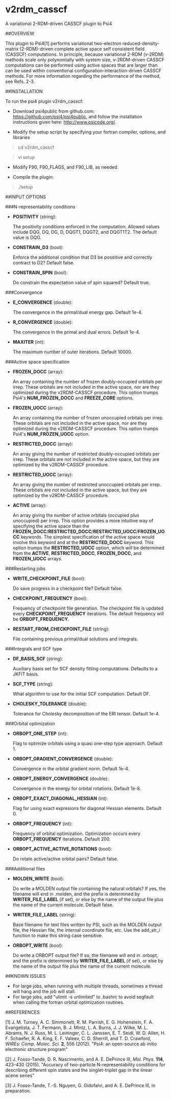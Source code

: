 # v2rdm_casscf
A variational 2-RDM-driven CASSCF plugin to Psi4

##OVERVIEW

This plugin to Psi4[1] performs variational two-electron reduced-density-matrix (2-RDM)-driven complete active space self consistent field (CASSCF) computations.  In principle, because  variational 2-RDM (v-2RDM) methods scale only polynomially with system size, v-2RDM-driven CASSCF computations can be performed using active spaces that are larger than can be used within conventional configuration-interaction-driven CASSCF methods.  For more information regarding the performance of the method, see Refs. 2-3.

##INSTALLATION

To run the psi4 plugin v2rdm_casscf:

* Download psi4public from github.com: https://github.com/psi4/psi4public, and follow the installation instructions given here: http://www.psicode.org/.

*  Modify the setup script by specifying your fortran compiler, options, and libraries

  > cd v2rdm_casscf
  
  > vi setup

*  Modify F90, F90_FLAGS, and F90_LIB, as needed.

*  Compile the plugin:

  > ./setup

##INPUT OPTIONS

###N-representability conditions

* **POSITIVITY** (string):

    The positivity conditions enforced in the computation.  Allowed values
    include DQG, DQ, DG, D, DQGT1, DQGT2, and DQGT1T2.  The default value
    is DQG.

* **CONSTRAIN_D3** (bool):

    Enforce the additional condition that D3 be possitive and correctly
    contract to D2?  Default false.

* **CONSTRAIN_SPIN** (bool):

    Do constrain the expectation value of spin squared? Default true.

###Convergence

* **E_CONVERGENCE** (double):

    The convergence in the primal/dual energy gap.  Default 1e-4.

* **R_CONVERGENCE** (double):

    The convergence in the primal and dual errors. Default 1e-4.

* **MAXITER** (int):

    The maximum number of outer iterations.  Default 10000.

###Active space specification

* **FROZEN_DOCC** (array):

    An array containing the number of frozen doubly-occupied orbitals per
    irrep.  These orbitals are not included in the active space, nor are
    they optimized during the v2RDM-CASSCF procedure.  This option trumps
    Psi4's **NUM_FROZEN_DOCC** and **FREEZE_CORE** options.

* **FROZEN_UOCC** (array):

    An array containing the number of frozen unoccupied orbitals per
    irrep.  These orbitals are not included in the active space, nor are
    they optimized during the v2RDM-CASSCF procedure.  This option trumps
    Psi4's **NUM_FROZEN_UOCC** option.

* **RESTRICTED_DOCC** (array):

    An array giving the number of restricted doubly-occupied orbitals per 
    irrep.  These orbitals are not included in the active space, but they are
    optimized by the v2RDM-CASSCF procedure.

* **RESTRICTED_UOCC** (array):

    An array giving the number of restricted unoccupied orbitals per 
    irrep.  These orbitals are not included in the active space, but they are
    optimized by the v2RDM-CASSCF procedure.

* **ACTIVE** (array):

    An array giving the number of active orbitals (occupied plus
    unoccupied) per irrep.  This option provides a more intuitive way of
    specifying the active space than the
    **FROZEN_DOCC**/**RESTRICTED_DOCC**/**RESTRICTED_UOCC**/**FROZEN_UOCC**
    keywords.  The simplest specification of the active space would
    involve this keyword and at the **RESTRICTED_DOCC** keyword.  This
    option trumps the **RESTRICTED_UOCC** option, which will be determined
    from the **ACTIVE**, **RESTRICTED_DOCC**, **FROZEN_DOCC**, and
    **FROZEN_UOCC** arrays.

###Restarting jobs

* **WRITE_CHECKPOINT_FILE** (bool):

    Do save progress in a checkpoint file?  Default false.

* **CHECKPOINT_FREQUENCY** (bool):

    Frequency of checkpoint file generation.  The checkpoint file is 
    updated every **CHECKPOINT_FREQUENCY** iterations.  The default frequency
    will be **ORBOPT_FREQUENCY**.

* **RESTART_FROM_CHECKPOINT_FILE** (string):

    File containing previous primal/dual solutions and integrals.

###Integrals and SCF type

* **DF_BASIS_SCF** (string):

    Auxiliary basis set for SCF density fitting computations.  Defaults
    to a JKFIT basis.

* **SCF_TYPE** (string):

    What algorithm to use for the initial SCF computation.  Default DF.

* **CHOLESKY_TOLERANCE** (double):

    Tolerance for Cholesky decomposition of the ERI tensor.  Default 1e-4.

###Orbital optimization

* **ORBOPT_ONE_STEP** (int):

    Flag to optimize orbitals using a quasi one-step type approach. Default 1.

* **ORBOPT_GRADIENT_CONVERGENCE** (double):

    Convergence in the orbital gradient norm.  Default 1e-4.

* **ORBOPT_ENERGY_CONVERGENCE** (double):

    Convergence in the energy for orbital rotations. Default 1e-8.

* **ORBOPT_EXACT_DIAGONAL_HESSIAN** (int):

    Flag for using exact expresions for diagonal Hessian elements.  Default 0.

* **ORBOPT_FREQUENCY** (int):

    Frequency of orbital optimization.  Optimization occurs every 
    **ORBOPT_FREQUENCY** iterations.  Default 200.

* **ORBOPT_ACTIVE_ACTIVE_ROTATIONS** (bool):

    Do rotate active/active orbital pairs? Default false.

###Additional files

* **MOLDEN_WRITE** (bool):

    Do write a MOLDEN output file containing the natural orbitals?  If
    yes, the filename will end in .molden, and the prefix is determined by
    **WRITER_FILE_LABEL** (if set), or else by the name of the output file
    plus the name of the current molecule.  Default false.

* **WRITER_FILE_LABEL** (string):

    Base filename for text files written by PSI, such as the MOLDEN output
    file, the Hessian file, the internal coordinate file, etc. Use the
    add_str_i function to make this string case sensitive.

* **ORBOPT_WRITE** (bool):

    Do write a ORBOPT output file?  If so, the filename will end in .orbopt,
    and the prefix is determined by **WRITER_FILE_LABEL** (if set), or else by
    the name of the output file plus the name of the current molecule.


##KNOWN ISSUES

* For large jobs, when running with multiple threads, sometimes a thread will hang and the job will stall.
* For large jobs, add "ulimit -s unlimited" to .bashrc to avoid segfault when calling the fortran orbital optimization routines.

##REFERENCES

[1] J. M. Turney, A. C. Simmonett, R. M. Parrish, E. G. Hohenstein, F. A. Evangelista, J. T. Fermann, B. J.  Mintz, L. A. Burns, J. J. Wilke, M. L. Abrams, N. J. Russ, M. L. Leininger, C. L. Janssen, E. T. Seidl, W. D. Allen, H. F. Schaefer, R. A. King, E. F. Valeev, C. D. Sherrill, and T. D. Crawford, *WIREs: Comp. Molec. Sci.* **2**, 556 (2012). "Psi4: an open-source ab initio electronic structure program"

[2] J. Fosso-Tande, D. R. Nascimento, and A. E. DePrince III, *Mol. Phys.* **114**, 423-430 (2015). "Accuracy of two-particle N-representability conditions for describing different spin states and the singlet-triplet gap in the linear acene series"

[3] J. Fosso-Tande, T.-S. Nguyen, G. Gidofalvi, and A. E. DePrince III, in preparation.
